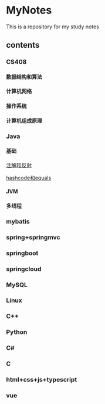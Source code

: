 # MyNotes
This is a repository for my study notes
## contents
### CS408

#### 数据结构和算法

#### 计算机网络

#### 操作系统

#### 计算机组成原理

### Java

#### 基础
[注解和反射](https://github.com/KevinAndrewl/MyNotes/blob/main/Java%E5%9F%BA%E7%A1%80/%E6%B3%A8%E8%A7%A3%E5%92%8C%E5%8F%8D%E5%B0%84.md)

[hashcode和equals](https://github.com/KevinAndrewl/MyNotes/blob/main/Java%E5%9F%BA%E7%A1%80/%E5%85%B3%E4%BA%8E%E9%87%8D%E5%86%99equals%E6%96%B9%E6%B3%95%E5%92%8ChashCode%E6%96%B9%E6%B3%95.md)
#### JVM
#### 多线程
### mybatis
### spring+springmvc
### springboot
### springcloud
### MySQL
### Linux
### C++
### Python
### C#
### C
### html+css+js+typescript
### vue
